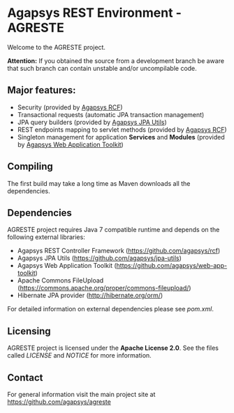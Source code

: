 # Agapsys REST Environment - AGRESTE

Welcome to the AGRESTE project.

**Attention:** If you obtained the source from a development branch be aware that  such branch can contain unstable and/or uncompilable code.

## Major features:

* Security (provided by [Agapsys RCF](https://github.com/agapsys/rcf))
* Transactional requests (automatic JPA transaction management)
* JPA query builders (provided by [Agapsys JPA Utils](https://github.com/agapsys/jpa-utils))
* REST endpoints mapping to servlet methods (provided by [Agapsys RCF](https://github.com/agapsys/rcf))
* Singleton management for application **Services** and **Modules** (provided by [Agapsys Web Application Toolkit](https://github.com/agapsys/web-app-toolkit))

## Compiling

The first build may take a long time as Maven downloads all the dependencies.

## Dependencies

AGRESTE project requires Java 7 compatible runtime and depends on the following external libraries:

* Agapsys REST Controller Framework (https://github.com/agapsys/rcf)
* Agapsys JPA Utils (https://github.com/agapsys/jpa-utils)
* Agapsys Web Application Toolkit (https://github.com/agapsys/web-app-toolkit)
* Apache Commons FileUpload (https://commons.apache.org/proper/commons-fileupload/)
* Hibernate JPA provider (http://hibernate.org/orm/)

For detailed information on external dependencies please see *pom.xml*.

## Licensing

AGRESTE project is licensed under the **Apache License 2.0**. See the files called *LICENSE* and *NOTICE* for more information.

## Contact

For general information visit the main project site at https://github.com/agapsys/agreste
